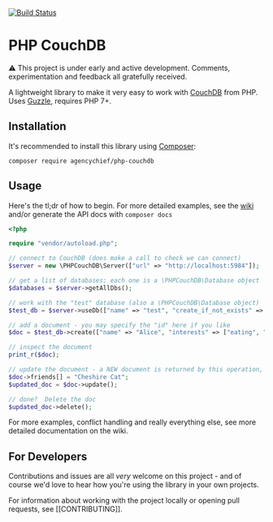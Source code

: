 [![Build Status](https://travis-ci.org/agencychief/php-couchdb.svg?branch=master)](https://travis-ci.org/agencychief/php-couchdb)

# PHP CouchDB

:warning: This project is under early and active development.  Comments, experimentation and feedback all gratefully received.

A lightweight library to make it very easy to work with [CouchDB](http://couchdb.apache.org/) from PHP.  Uses [Guzzle](http://docs.guzzlephp.org/en/stable/), requires PHP 7+.

## Installation

It's recommended to install this library using [Composer](https://getcomposer.org/):

```
composer require agencychief/php-couchdb
```

## Usage

Here's the tl;dr of how to begin.  For more detailed examples, see the [wiki](https://github.com/agencychief/php-couchdb/wiki) and/or generate the API docs with `composer docs`

```php
<?php

require "vendor/autoload.php";

// connect to CouchDB (does make a call to check we can connect)
$server = new \PHPCouchDB\Server(["url" => "http://localhost:5984"]);

// get a list of databases; each one is a \PHPCouchDB\Database object
$databases = $server->getAllDbs();

// work with the "test" database (also a \PHPCouchDB\Database object)
$test_db = $server->useDb(["name" => "test", "create_if_not_exists" => true]);

// add a document - you may specify the "id" here if you like
$doc = $test_db->create(["name" => "Alice", "interests" => ["eating", "wondering"]]);

// inspect the document
print_r($doc);

// update the document - a NEW document is returned by this operation, showing the server representation of the document
$doc->friends[] = "Cheshire Cat";
$updated_doc = $doc->update();

// done?  Delete the doc
$updated_doc->delete();
```

For more examples, conflict handling and really everything else, see more detailed documentation on the wiki.

## For Developers

Contributions and issues are all _very_ welcome on this project - and of course we'd love to hear how you're using the library in your own projects.

For information about working with the project locally or opening pull requests, see [[CONTRIBUTING]].
